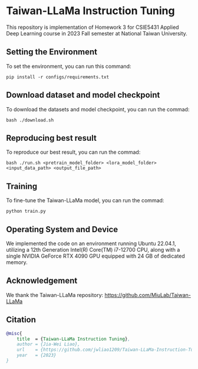 # Taiwan-LLaMa Instruction Tuning

This repository is implementation of Homework 3 for CSIE5431 Applied Deep Learning course in 2023 Fall semester at National Taiwan University.


## Setting the Environment 
To set the environment, you can run this command:
```
pip install -r configs/requirements.txt
```


## Download dataset and model checkpoint
To download the datasets and model checkpoint, you can run the commad:
```
bash ./download.sh
```


## Reproducing best result
To reproduce our best result, you can run the commad:
```
bash ./run.sh <pretrain_model_folder> <lora_model_folder> <input_data_path> <output_file_path>
```


## Training
To fine-tune the Taiwan-LLaMa model, you can run the commad:
```
python train.py
```


## Operating System and Device
We implemented the code on an environment running Ubuntu 22.04.1, utilizing a 12th Generation Intel(R) Core(TM) i7-12700 CPU, along with a single NVIDIA GeForce RTX 4090 GPU equipped with 24 GB of dedicated memory.


## Acknowledgement
We thank the Taiwan-LLaMa repository: https://github.com/MiuLab/Taiwan-LLaMa


## Citation
```bibtex
@misc{
    title  = {Taiwan-LLaMa Instruction Tuning},
    author = {Jia-Wei Liao},
    url    = {https://github.com/jwliao1209/Taiwan-LLaMa-Instruction-Tuning.git},
    year   = {2023}
}
```
